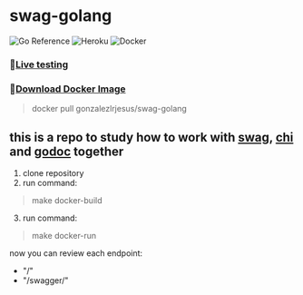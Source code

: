 # swag-golang
![Go Reference](https://pkg.go.dev/badge/github.com/gonzalezlrjesus/swag-golang.svg)
![Heroku](https://heroku-badge.herokuapp.com/?app=swag-golang&root=swagger/index.html)
![Docker](https://img.shields.io/docker/automated/gonzalezlrjesus/swag-golang)

### :pushpin:[Live testing](https://swag-golang.herokuapp.com/swagger/index.html)

### :pushpin:[Download Docker Image](https://hub.docker.com/r/gonzalezlrjesus/swag-golang)
> docker pull gonzalezlrjesus/swag-golang


## this is a repo to study how to work with [swag](https://github.com/swaggo/swag), [chi](https://github.com/go-chi/chi) and [godoc](https://pkg.go.dev/golang.org/x/tools/cmd/godoc) together
1. clone repository
2. run command:
> make docker-build
3. run command:
> make docker-run

now you can review each endpoint:
- "/"
- "/swagger/"
